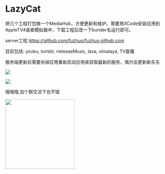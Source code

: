 # LazyCat

把几个工程打包做一个MediaHub，方便更新和维护。需要用XCode安装应用到AppleTV4或者模拟器中，下载工程后改一下bunder名运行即可。

server工程 https://github.com/fuzhuo/fuzhuo.github.com

目前包括: youku, tumblr, neteaseMusic, lava, ximalaya, TV直播

服务端更新后需要杀掉应用重新启动应用来获取最新的服务，偶尔会更新新东东

![](https://fuzhuo.github.io/icons/lazycat.png)

![](https://fuzhuo.github.io/icons/homepage.png)

哦哦哦,加个群交流下也不错

<img src="https://fuzhuo.github.io/icons/qrcode.jpg" width="220" />
